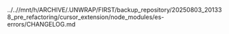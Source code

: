 ../..//mnt/h/ARCHIVE/.UNWRAP/FIRST/backup_repository/20250803_201338_pre_refactoring/cursor_extension/node_modules/es-errors/CHANGELOG.md